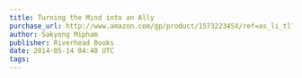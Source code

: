 ```yaml
---
title: Turning the Mind into an Ally
purchase_url: http://www.amazon.com/gp/product/157322345X/ref=as_li_tl?ie=UTF8&camp=1789&creative=390957&creativeASIN=157322345X&linkCode=as2&tag=everrail-20&linkId=JALVGI6DVQUN6XO3
author: Sakyong Mipham
publisher: Riverhead Books
date: 2014-05-14 04:40 UTC
tags:
---
```


